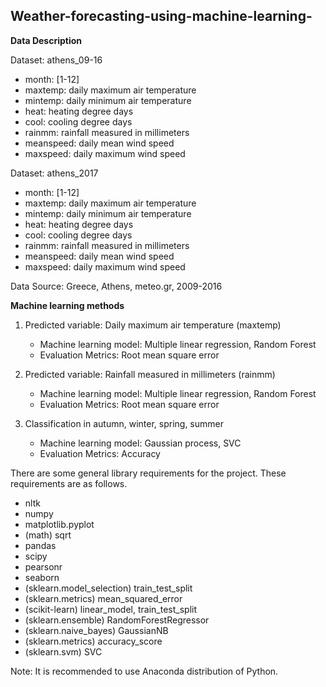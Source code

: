 ## Weather-forecasting-using-machine-learning-


**Data Description**

Dataset: athens_09-16

- month: [1-12]
- maxtemp: daily maximum air temperature
- mintemp: daily minimum air temperature
- heat: heating degree days
- cool: cooling degree days
- rainmm: rainfall measured in millimeters
- meanspeed: daily mean wind speed
- maxspeed: daily maximum wind speed

Dataset: athens_2017

- month: [1-12]
- maxtemp: daily maximum air temperature
- mintemp: daily minimum air temperature
- heat: heating degree days
- cool: cooling degree days
- rainmm: rainfall measured in millimeters
- meanspeed: daily mean wind speed
- maxspeed: daily maximum wind speed

Data Source: Greece, Athens, meteo.gr, 2009-2016

**Machine learning methods**

1.  Predicted variable: Daily maximum air temperature (maxtemp)
    - Machine learning model: Multiple linear regression, Random Forest
    - Evaluation Metrics: Root mean square error
    
2.  Predicted variable: Rainfall measured in millimeters (rainmm)  
    - Machine learning model: Multiple linear regression, Random Forest
    - Evaluation Metrics: Root mean square error
    
3.  Classification in autumn, winter, spring, summer
    - Machine learning model: Gaussian process, SVC
    - Evaluation Metrics: Accuracy
    
    

There are some general library requirements for the project. These requirements are as follows.
- nltk
- numpy
- matplotlib.pyplot 
- (math) sqrt
- pandas 
- scipy
- pearsonr
- seaborn 
- (sklearn.model_selection)  train_test_split
- (sklearn.metrics) mean_squared_error
- (scikit-learn) linear_model, train_test_split
- (sklearn.ensemble) RandomForestRegressor
- (sklearn.naive_bayes) GaussianNB
- (sklearn.metrics) accuracy_score
- (sklearn.svm) SVC

Note: It is recommended to use Anaconda distribution of Python.
